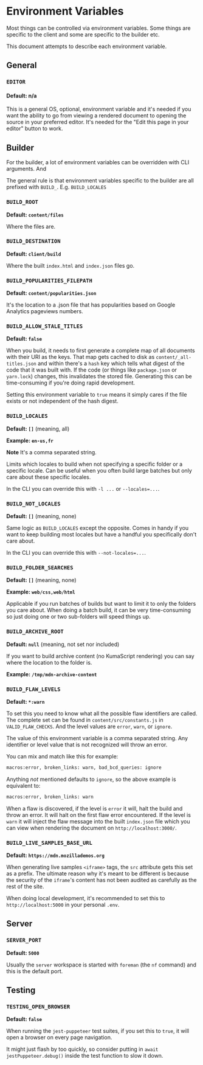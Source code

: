 # Environment Variables

Most things can be controlled via environment variables. Some things are
specific to the client and some are specific to the builder etc.

This document attempts to describe each environment variable.

## General

### `EDITOR`

#### Default: n/a

This is a general OS, optional, environment variable and it's needed
if you want the ability to go from viewing a rendered document to
opening the source in your preferred editor. It's needed for the
"Edit this page in your editor" button to work.

## Builder

For the builder, a lot of environment variables can be overridden with
CLI arguments. And

The general rule is that environment variables specific to the builder are
all prefixed with `BUILD_`. E.g. `BUILD_LOCALES`

### `BUILD_ROOT`

**Default: `content/files`**

Where the files are.

### `BUILD_DESTINATION`

**Default: `client/build`**

Where the built `index.html` and `index.json` files go.

### `BUILD_POPULARITIES_FILEPATH`

**Default: `content/popularities.json`**

It's the location to a .json file that has popularities based on
Google Analytics pageviews numbers.

### `BUILD_ALLOW_STALE_TITLES`

**Default: `false`**

When you build, it needs to first generate a complete map of all documents
with their URI as the keys. That map gets cached to disk as
`content/_all-titles.json` and within there's a `hash` key which tells
what digest of the code that it was built with. If the code (or
things like `package.json` or `yarn.lock`) changes, this invalidates
the stored file.
Generating this can be time-consuming if you're doing rapid development.

Setting this environment variable to `true` means it simply cares if
the file exists or not independent of the hash digest.

### `BUILD_LOCALES`

**Default: `[]`** (meaning, all)

**Example: `en-us,fr`**

**Note** It's a comma separated string.

Limits which locales to build when not specifying a specific folder or a
specific locale. Can be useful when you often build large batches but
only care about these specific locales.

In the CLI you can override this with `-l ...` or `--locales=...`.

### `BUILD_NOT_LOCALES`

**Default: `[]`** (meaning, none)

Same logic as `BUILD_LOCALES` except the opposite.
Comes in handy if you want to keep building most locales but have a handful
you specifically don't care about.

In the CLI you can override this with `--not-locales=...`.

### `BUILD_FOLDER_SEARCHES`

**Default: `[]`** (meaning, none)

**Example: `web/css,web/html`**

Applicable if you run batches of builds but want to limit it to only the
folders you care about.
When doing a batch build, it can be very time-consuming so just doing
one or two sub-folders will speed things up.

### `BUILD_ARCHIVE_ROOT`

**Default: `null`** (meaning, not set nor included)

If you want to build archive content (no KumaScript rendering) you
can say where the location to the folder is.

**Example: `/tmp/mdn-archive-content`**

### `BUILD_FLAW_LEVELS`

**Default: `*:warn`**

To set this you need to know what all the possible flaw identifiers are called.
The complete set can be found in `content/src/constants.js` in
`VALID_FLAW_CHECKS`. And the level values are `error`, `warn`, or `ignore`.

The value of this environment variable is a comma separated string. Any
identifier or level value that is not recognized will throw an error.

You can mix and match like this for example:

```sh
macros:error, broken_links: warn, bad_bcd_queries: ignore
```

Anything _not_ mentioned defaults to `ignore`, so the above example
is equivalent to:

```sh
macros:error, broken_links: warn
```

When a flaw is discovered, if the level is `error` it will, halt the build
and throw an error. It will halt on the first flaw error encountered.
If the level is `warn` it will inject the flaw message into the built
`index.json` file which you can view when rendering the document on
`http://localhost:3000/`.

### `BUILD_LIVE_SAMPLES_BASE_URL`

**Default: `https://mdn.mozillademos.org`**

When generating live samples `<iframe>` tags, the `src` attribute gets this
set as a prefix. The ultimate reason why it's meant to be different is
because the security of the `iframe`'s content has not been audited as
carefully as the rest of the site.

When doing local development, it's recommended to set this to
`http://localhost:5000` in your personal `.env`.

## Server

### `SERVER_PORT`

**Default: `5000`**

Usually the `server` workspace is started with `foreman` (the `nf` command)
and this is the default port.

## Testing

### `TESTING_OPEN_BROWSER`

**Default: `false`**

When running the `jest-puppeteer` test suites, if you set this to `true`,
it will open a browser on every page navigation.

It might just flash by too quickly, so consider putting in
`await jestPuppeteer.debug()` inside the test function to slow it down.
